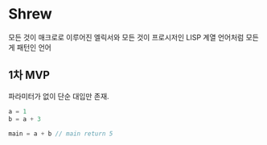 # Shrew

모든 것이 매크로로 이루어진 엘릭서와 모든 것이 프로시저인 LISP 계열 언어처럼 모든 게 패턴인 언어

## 1차 MVP

파라미터가 없이 단순 대입만 존재.

```c
a = 1
b = a + 3

main = a + b // main return 5
```